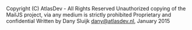 Copyright (C) AtlasDev - All Rights Reserved
Unauthorized copying of the MailJS project, via any medium is strictly prohibited
Proprietary and confidential
Written by Dany Sluijk <dany@atlasdev.nl>, January 2015
